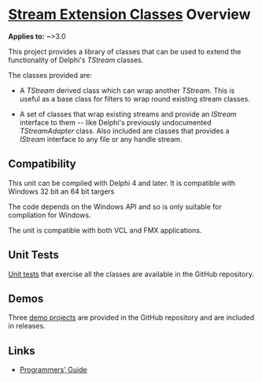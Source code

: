 # [Stream Extension Classes](../index.md) Overview

**Applies to:** ~>3.0

This project provides a library of classes that can be used to extend the functionality of Delphi's _TStream_ classes.

The classes provided are:

* A _TStream_ derived class which can wrap another _TStream_. This is useful as a base class for filters to wrap round existing stream classes.

* A set of classes that wrap existing streams and provide an _IStream_ interface to them -- like Delphi's previously undocumented _TStreamAdapter_ class. Also included are classes that provides a _IStream_ interface to any file or any handle stream.

## Compatibility

This unit can be compiled with Delphi 4 and later. It is compatible with Windows 32 bit an 64 bit targers

The code depends on the Windows API and so is only suitable for compilation for Windows.

The unit is compatible with both VCL and FMX applications.

## Unit Tests

[Unit tests](https://github.com/ddablib/streams/tree/main/Tests) that exercise all the classes are available in the GitHub repository.

## Demos

Three [demo projects](https://github.com/ddablib/streams/tree/main/Demos) are provided in the GitHub repository and are included in releases.

## Links

* [Programmers' Guide](./API.md)
